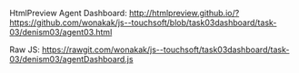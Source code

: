 HtmlPreview Agent Dashboard:
http://htmlpreview.github.io/?https://github.com/wonakak/js--touchsoft/blob/task03dashboard/task-03/denism03/agent03.html

Raw JS:
https://rawgit.com/wonakak/js--touchsoft/task03dashboard/task-03/denism03/agentDashboard.js